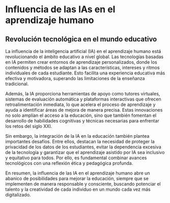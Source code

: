 # Influencia de las IAs en el aprendizaje humano
## Revolución tecnológica en el mundo educativo
La influencia de la inteligencia artificial (IA) en el aprendizaje humano está revolucionando el ámbito educativo a nivel global. Las tecnologías basadas en IA permiten crear entornos de aprendizaje personalizados, donde los contenidos y métodos se adaptan a las características, intereses y ritmos individuales de cada estudiante. Esto facilita una experiencia educativa más efectiva y motivadora, superando las limitaciones de la enseñanza tradicional.

Además, la IA proporciona herramientas de apoyo como tutores virtuales, sistemas de evaluación automática y plataformas interactivas que ofrecen retroalimentación inmediata, lo que acelera el proceso de aprendizaje y ayuda a identificar áreas de mejora de manera precisa. Estas innovaciones no solo amplían el acceso a la educación, sino que también fomentan el desarrollo de habilidades cognitivas y técnicas necesarias para enfrentar los retos del siglo XXI.

Sin embargo, la integración de la IA en la educación también plantea importantes desafíos. Entre ellos, destacan la necesidad de proteger la privacidad de los datos de los estudiantes, evitar la dependencia excesiva de la tecnología y garantizar que el aprendizaje asistido por IA sea inclusivo y equitativo para todos. Por ello, es fundamental combinar avances tecnológicos con una reflexión ética y pedagógica profunda.

En resumen, la influencia de las IA en el aprendizaje humano abre un abanico de posibilidades para mejorar la educación, siempre que se implementen de manera responsable y consciente, buscando potenciar el talento y la creatividad de cada individuo en un mundo cada vez más digitalizado.